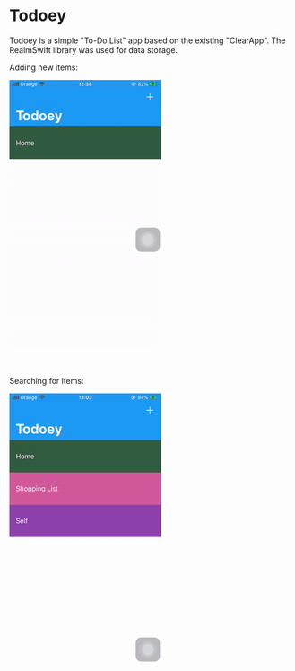 # Todoey

Todoey is a simple "To-Do List" app based on the existing "ClearApp". The RealmSwift library was used for data storage.

Adding new items:

![Adding new items gif](https://raw.githubusercontent.com/arn3th/Todoey/master/gifs/Todoey1.gif)

&nbsp;&nbsp;&nbsp;&nbsp;

Searching for items:

![Searching for items gif](https://raw.githubusercontent.com/arn3th/Todoey/master/gifs/Todoey2.gif)
